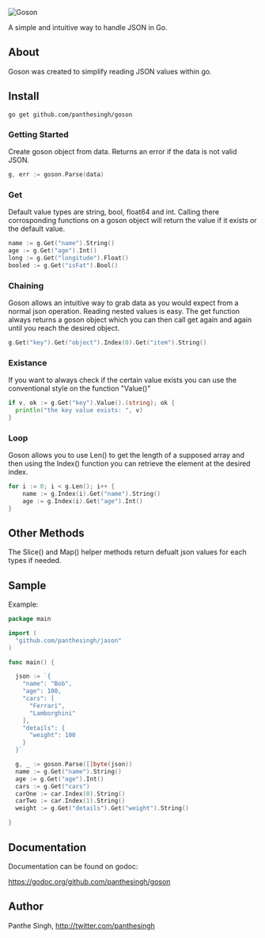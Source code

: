 ![Goson](https://dl.dropboxusercontent.com/u/9534337/goson_logo.svg "Goson")

A simple and intuitive way to handle JSON in Go.

## About
Goson was created to simplify reading JSON values within go. 

## Install

```shell
go get github.com/panthesingh/goson
```

### Getting Started

Create goson object from data. Returns an error if the data is not valid JSON.
```go
g, err := goson.Parse(data)
```
### Get

Default value types are string, bool, float64 and int. Calling there corrosponding functions on a goson object 
will return the value if it exists or the default value.

```go
name := g.Get("name").String()
age := g.Get("age").Int()
long := g.Get("longitude").Float()
booled := g.Get("isFat").Bool()

```
### Chaining
Goson allows an intuitive way to grab data as you would expect from a normal json operation.
Reading nested values is easy. The get function always returns a goson object which you can then call
get again and again until you reach the desired object.

```go
g.Get("key").Get("object").Index(0).Get("item").String()
```

### Existance
If you want to always check if the certain value exists you can use the conventional
style on the function "Value()"

```go
if v, ok := g.Get("key").Value().(string); ok {
  println("the key value exists: ", v)
}
```

### Loop
Goson allows you to use Len() to get the length of a supposed array and then using
the Index() function you can retrieve the element at the desired index.

```go
for i := 0; i < g.Len(); i++ {
    name := g.Index(i).Get("name").String()
    age := g.Index(i).Get("age").Int()
}
```

## Other Methods

The Slice() and Map() helper methods return defualt json values for each types if needed.

## Sample

Example:

```go
package main

import (
  "github.com/panthesingh/jason"
)

func main() {

  json := `{
    "name": "Bob",
    "age": 100,
    "cars": [
      "Ferrari",
      "Lamborghini"
    ],
    "details": {
      "weight": 100
    }
  }`

  g, _ := goson.Parse([]byte(json))
  name := g.Get("name").String()
  age := g.Get("age").Int()
  cars := g.Get("cars")
  carOne := car.Index(0).String()
  carTwo := car.Index(1).String()
  weight := g.Get("details").Get("weight").String()

}

```

## Documentation

Documentation can be found on godoc:

https://godoc.org/github.com/panthesingh/goson

## Author

Panthe Singh, http://twitter.com/panthesingh
